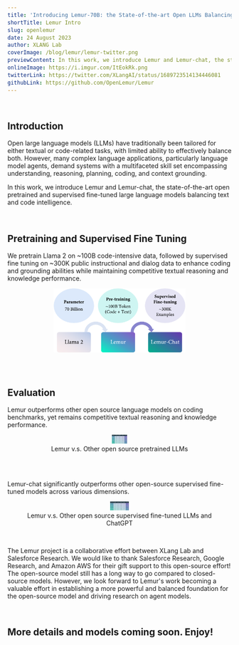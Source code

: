 ```yaml
---
title: 'Introducing Lemur-70B: the State-of-the-art Open LLMs Balancing Text and Code Capabilities'
shortTitle: Lemur Intro
slug: openlemur
date: 24 August 2023
author: XLANG Lab
coverImage: /blog/lemur/lemur-twitter.png
previewContent: In this work, we introduce Lemur and Lemur-chat, the state-of-the-art open pretrained and supervised fine-tuned large language models balancing text and code intelligence.
onlineImage: https://i.imgur.com/ItEokRk.png
twitterLink: https://twitter.com/XLangAI/status/1689723514134446081
githubLink: https://github.com/OpenLemur/Lemur
---
```


<br>

## Introduction

Open large language models (LLMs) have traditionally been tailored for either textual or code-related tasks, with limited ability to effectively balance both. However, many complex language applications, particularly language model agents, demand systems with a multifaceted skill set encompassing understanding, reasoning, planning, coding, and context grounding. 

In this work, we introduce Lemur and Lemur-chat, the state-of-the-art open pretrained and supervised fine-tuned large language models balancing text and code intelligence.

<br>

## Pretraining and Supervised Fine Tuning

We pretrain Llama 2 on ~100B code-intensive data, followed by supervised fine tuning on ~300K public instructional and dialog data to enhance coding and grounding abilities while maintaining competitive textual reasoning and knowledge performance.

<figure style="display: flex; justify-content: center;">  
  <img src="/blog/lemur/train_procedure.png" width="70%" height="70%">  
</figure>  

<br><br>

## Evaluation

Lemur outperforms other open source language models on coding benchmarks, yet remains competitive textual reasoning and knowledge performance.


<figure style="text-align: center;">  
  <img src="/blog/lemur/base-model.png" height=20>  
  <figcaption style="text-align: center;">Lemur v.s. Other open source pretrained LLMs</figcaption>  
</figure>  

<br>
<br>

Lemur-chat significantly outperforms other open-source supervised fine-tuned models across various dimensions. 


<figure style="text-align: center;">  
  <img src="/blog/lemur/chat-model.png" height=20>  
  <figcaption style="text-align: center;">Lemur v.s. Other open source supervised fine-tuned LLMs and ChatGPT</figcaption>  
</figure>  

<br>

The Lemur project is a collaborative effort between XLang Lab and Salesforce Research. We would like to thank Salesforce Research, Google Research, and Amazon AWS for their gift support to this open-source effort! The open-source model still has a long way to go compared to closed-source models. However, we look forward to Lemur's work becoming a valuable effort in establishing a more powerful and balanced foundation for the open-source model and driving research on agent models.

<br>

## More details and models coming soon. Enjoy!

<br>
